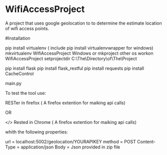 # WifiAccessProject
A project that uses google geolocation to to determine the estimate location of wifi access points.

#Installation

pip install virtualenv ( include pip install virtualenvwrapper for windows)
mkvirtualenv WifiAccessProject Windows or mkproject other os
workon WifiAccessProject
setprojectdir C:\The\Directory\of\The\Project

pip install flask
pip install flask_restful
pip install requests
pip install CacheControl

main.py

To test the tool use:

RESTer in firefox ( A firefox extention for maiking api calls)

OR 

</> Rested in Chrome ( A firefox extention for maiking api calls)

whith the following properties:

url = localhost:5002/geolocation/YOURAPIKEY
method = POST
Content-Type = application/json
Body = Json provided in zip file

